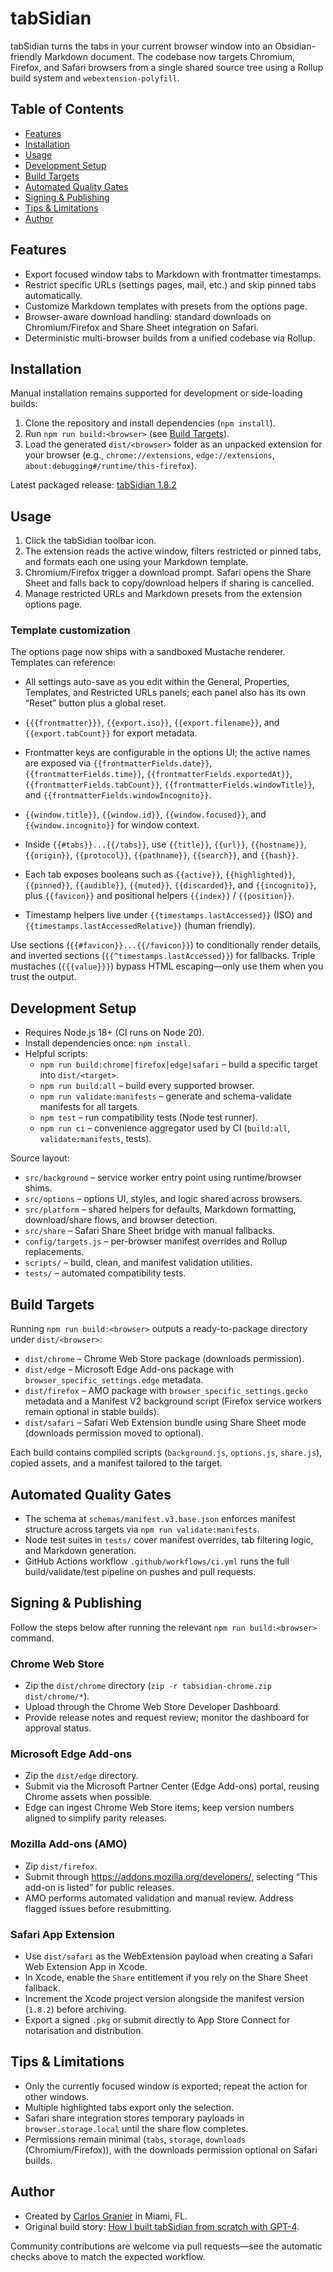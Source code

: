 # tabSidian

tabSidian turns the tabs in your current browser window into an Obsidian-friendly Markdown document. The codebase now targets Chromium, Firefox, and Safari browsers from a single shared source tree using a Rollup build system and `webextension-polyfill`.

## Table of Contents

- [Features](#features)
- [Installation](#installation)
- [Usage](#usage)
- [Development Setup](#development-setup)
- [Build Targets](#build-targets)
- [Automated Quality Gates](#automated-quality-gates)
- [Signing & Publishing](#signing--publishing)
- [Tips & Limitations](#tips--limitations)
- [Author](#author)

## Features

- Export focused window tabs to Markdown with frontmatter timestamps.
- Restrict specific URLs (settings pages, mail, etc.) and skip pinned tabs automatically.
- Customize Markdown templates with presets from the options page.
- Browser-aware download handling: standard downloads on Chromium/Firefox and Share Sheet integration on Safari.
- Deterministic multi-browser builds from a unified codebase via Rollup.

## Installation

Manual installation remains supported for development or side-loading builds:

1. Clone the repository and install dependencies (`npm install`).
2. Run `npm run build:<browser>` (see [Build Targets](#build-targets)).
3. Load the generated `dist/<browser>` folder as an unpacked extension for your browser (e.g., `chrome://extensions`, `edge://extensions`, `about:debugging#/runtime/this-firefox`).

Latest packaged release: [tabSidian 1.8.2](versions/tabSidian_1.8.2.zip)

## Usage

1. Click the tabSidian toolbar icon.
2. The extension reads the active window, filters restricted or pinned tabs, and formats each one using your Markdown template.
3. Chromium/Firefox trigger a download prompt. Safari opens the Share Sheet and falls back to copy/download helpers if sharing is cancelled.
4. Manage restricted URLs and Markdown presets from the extension options page.

### Template customization

The options page now ships with a sandboxed Mustache renderer. Templates can reference:

- All settings auto-save as you edit within the General, Properties, Templates, and Restricted URLs panels; each panel also has its own “Reset” button plus a global reset.

- `{{{frontmatter}}}`, `{{export.iso}}`, `{{export.filename}}`, and `{{export.tabCount}}` for export metadata.
- Frontmatter keys are configurable in the options UI; the active names are exposed via `{{frontmatterFields.date}}`, `{{frontmatterFields.time}}`, `{{frontmatterFields.exportedAt}}`, `{{frontmatterFields.tabCount}}`, `{{frontmatterFields.windowTitle}}`, and `{{frontmatterFields.windowIncognito}}`.
- `{{window.title}}`, `{{window.id}}`, `{{window.focused}}`, and `{{window.incognito}}` for window context.
- Inside `{{#tabs}}...{{/tabs}}`, use `{{title}}`, `{{url}}`, `{{hostname}}`, `{{origin}}`, `{{protocol}}`, `{{pathname}}`, `{{search}}`, and `{{hash}}`.
- Each tab exposes booleans such as `{{active}}`, `{{highlighted}}`, `{{pinned}}`, `{{audible}}`, `{{muted}}`, `{{discarded}}`, and `{{incognito}}`, plus `{{favicon}}` and positional helpers `{{index}}` / `{{position}}`.
- Timestamp helpers live under `{{timestamps.lastAccessed}}` (ISO) and `{{timestamps.lastAccessedRelative}}` (human friendly).

Use sections (`{{#favicon}}...{{/favicon}}`) to conditionally render details, and inverted sections (`{{^timestamps.lastAccessed}}`) for fallbacks. Triple mustaches (`{{{value}}}`) bypass HTML escaping—only use them when you trust the output.

## Development Setup

- Requires Node.js 18+ (CI runs on Node 20).
- Install dependencies once: `npm install`.
- Helpful scripts:
  - `npm run build:chrome|firefox|edge|safari` – build a specific target into `dist/<target>`.
  - `npm run build:all` – build every supported browser.
  - `npm run validate:manifests` – generate and schema-validate manifests for all targets.
  - `npm test` – run compatibility tests (Node test runner).
  - `npm run ci` – convenience aggregator used by CI (`build:all`, `validate:manifests`, tests).

Source layout:

- `src/background` – service worker entry point using runtime/browser shims.
- `src/options` – options UI, styles, and logic shared across browsers.
- `src/platform` – shared helpers for defaults, Markdown formatting, download/share flows, and browser detection.
- `src/share` – Safari Share Sheet bridge with manual fallbacks.
- `config/targets.js` – per-browser manifest overrides and Rollup replacements.
- `scripts/` – build, clean, and manifest validation utilities.
- `tests/` – automated compatibility tests.

## Build Targets

Running `npm run build:<browser>` outputs a ready-to-package directory under `dist/<browser>`:

- `dist/chrome` – Chrome Web Store package (downloads permission).
- `dist/edge` – Microsoft Edge Add-ons package with `browser_specific_settings.edge` metadata.
- `dist/firefox` – AMO package with `browser_specific_settings.gecko` metadata and a Manifest V2 background script (Firefox service workers remain optional in stable builds).
- `dist/safari` – Safari Web Extension bundle using Share Sheet mode (downloads permission moved to optional).

Each build contains compiled scripts (`background.js`, `options.js`, `share.js`), copied assets, and a manifest tailored to the target.

## Automated Quality Gates

- The schema at `schemas/manifest.v3.base.json` enforces manifest structure across targets via `npm run validate:manifests`.
- Node test suites in `tests/` cover manifest overrides, tab filtering logic, and Markdown generation.
- GitHub Actions workflow `.github/workflows/ci.yml` runs the full build/validate/test pipeline on pushes and pull requests.

## Signing & Publishing

Follow the steps below after running the relevant `npm run build:<browser>` command.

### Chrome Web Store

- Zip the `dist/chrome` directory (`zip -r tabsidian-chrome.zip dist/chrome/*`).
- Upload through the Chrome Web Store Developer Dashboard.
- Provide release notes and request review; monitor the dashboard for approval status.

### Microsoft Edge Add-ons

- Zip the `dist/edge` directory.
- Submit via the Microsoft Partner Center (Edge Add-ons) portal, reusing Chrome assets when possible.
- Edge can ingest Chrome Web Store items; keep version numbers aligned to simplify parity releases.

### Mozilla Add-ons (AMO)

- Zip `dist/firefox`.
- Submit through https://addons.mozilla.org/developers/, selecting “This add-on is listed” for public releases.
- AMO performs automated validation and manual review. Address flagged issues before resubmitting.

### Safari App Extension

- Use `dist/safari` as the WebExtension payload when creating a Safari Web Extension App in Xcode.
- In Xcode, enable the `Share` entitlement if you rely on the Share Sheet fallback.
- Increment the Xcode project version alongside the manifest version (`1.8.2`) before archiving.
- Export a signed `.pkg` or submit directly to App Store Connect for notarisation and distribution.

## Tips & Limitations

- Only the currently focused window is exported; repeat the action for other windows.
- Multiple highlighted tabs export only the selection.
- Safari share integration stores temporary payloads in `browser.storage.local` until the share flow completes.
- Permissions remain minimal (`tabs`, `storage`, `downloads` (Chromium/Firefox)), with the downloads permission optional on Safari builds.

## Author

- Created by [Carlos Granier](https://x.com/cgranier) in Miami, FL.
- Original build story: [How I built tabSidian from scratch with GPT-4](https://github.com/cgranier/tabSidian/wiki/How-I-built-tabSidian-from-scratch-with-GPT-4).

Community contributions are welcome via pull requests—see the automatic checks above to match the expected workflow.
